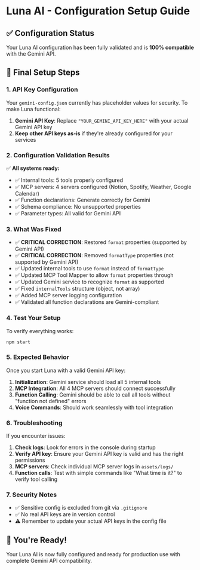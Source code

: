 # Luna AI - Configuration Setup Guide

## ✅ Configuration Status

Your Luna AI configuration has been fully validated and is **100% compatible** with the Gemini API.

## 🔧 Final Setup Steps

### 1. API Key Configuration

Your `gemini-config.json` currently has placeholder values for security. To make Luna functional:

1. **Gemini API Key**: Replace `"YOUR_GEMINI_API_KEY_HERE"` with your actual Gemini API key
2. **Keep other API keys as-is** if they're already configured for your services

### 2. Configuration Validation Results

✅ **All systems ready:**

-   ✅ Internal tools: 5 tools properly configured
-   ✅ MCP servers: 4 servers configured (Notion, Spotify, Weather, Google Calendar)
-   ✅ Function declarations: Generate correctly for Gemini
-   ✅ Schema compliance: No unsupported properties
-   ✅ Parameter types: All valid for Gemini API

### 3. What Was Fixed

-   ✅ **CRITICAL CORRECTION**: Restored `format` properties (supported by Gemini API)
-   ✅ **CRITICAL CORRECTION**: Removed `formatType` properties (not supported by Gemini API)
-   ✅ Updated internal tools to use `format` instead of `formatType`
-   ✅ Updated MCP Tool Mapper to allow `format` properties through
-   ✅ Updated Gemini service to recognize `format` as supported
-   ✅ Fixed `internalTools` structure (object, not array)
-   ✅ Added MCP server logging configuration
-   ✅ Validated all function declarations are Gemini-compliant

### 4. Test Your Setup

To verify everything works:

```bash
npm start
```

### 5. Expected Behavior

Once you start Luna with a valid Gemini API key:

1. **Initialization**: Gemini service should load all 5 internal tools
2. **MCP Integration**: All 4 MCP servers should connect successfully
3. **Function Calling**: Gemini should be able to call all tools without "function not defined" errors
4. **Voice Commands**: Should work seamlessly with tool integration

### 6. Troubleshooting

If you encounter issues:

1. **Check logs**: Look for errors in the console during startup
2. **Verify API key**: Ensure your Gemini API key is valid and has the right permissions
3. **MCP servers**: Check individual MCP server logs in `assets/logs/`
4. **Function calls**: Test with simple commands like "What time is it?" to verify tool calling

### 7. Security Notes

-   ✅ Sensitive config is excluded from git via `.gitignore`
-   ✅ No real API keys are in version control
-   ⚠️ Remember to update your actual API keys in the config file

## 🎉 You're Ready!

Your Luna AI is now fully configured and ready for production use with complete Gemini API compatibility.
